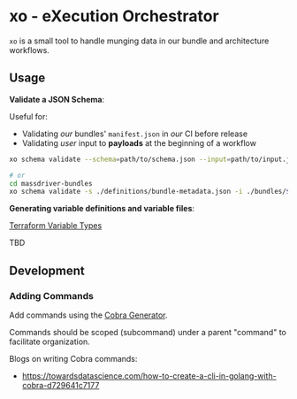 # xo - eXecution Orchestrator

`xo` is a small tool to handle munging data in our bundle and architecture workflows.


## Usage

**Validate a JSON Schema**:

Useful for:

* Validating _our_ bundles' `manifest.json` in _our_ CI before release
* Validating _user_ input to **payloads** at the beginning of a workflow

```bash
xo schema validate --schema=path/to/schema.json --input=path/to/input.json

# or
cd massdriver-bundles
xo schema validate -s ./definitions/bundle-metadata.json -i ./bundles/$BUNDLE_NAME/metadata.json
```

**Generating variable definitions and variable files**:

[Terraform Variable Types](https://www.terraform.io/docs/configuration/expressions/types.html#types)

TBD

## Development

### Adding Commands

Add commands using the [Cobra Generator](https://github.com/spf13/cobra/blob/master/cobra/README.md).

Commands should be scoped (subcommand) under a parent "command" to facilitate organization.

Blogs on writing Cobra commands:

* https://towardsdatascience.com/how-to-create-a-cli-in-golang-with-cobra-d729641c7177